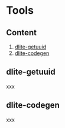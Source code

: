 Tools
=====

Content
-------
  1. [dlite-getuuid](#dlite-getuuid)
  2. [dlite-codegen](#dlite-codegen)


dlite-getuuid
-------------
xxx


dlite-codegen
-------------
xxx
